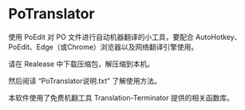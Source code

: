 # PoTranslator
使用 PoEdit 对 PO 文件进行自动机器翻译的小工具，要配合 AutoHotkey、PoEdit、Edge（或Chrome）浏览器以及网络翻译引擎使用。

请在 Realease 中下载压缩包，解压缩到本机。

然后阅读 “PoTranslator说明.txt” 了解使用方法。

本软件使用了免费机翻工具 Translation-Terminator 提供的相关函数库。
